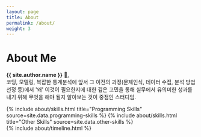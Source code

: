 ```yaml
---
layout: page
title: About
permalink: /about/
weight: 3
---
```


# **About Me**

**{{ site.author.name }}** :wave:,<br>
코딩, 모델링, 복잡한 통계분석에 앞서 그 이전의 과정(문제인식, 데이터 수집, 분석 방법 선정 등)에서 '왜' 이것이 필요한지에 대한 깊은 고민을 통해 실무에서 유의미한 성과를 내기 위해 무엇을 해야 될지 알아보는 것이 중점인 스터디임.

<div class="row">
{% include about/skills.html title="Programming Skills" source=site.data.programming-skills %}
{% include about/skills.html title="Other Skills" source=site.data.other-skills %}
</div>

<div class="row">
{% include about/timeline.html %}
</div>
